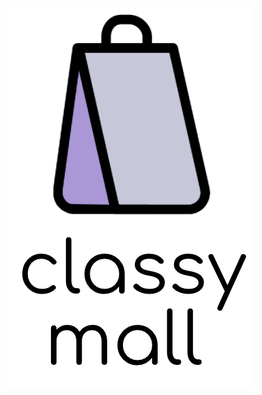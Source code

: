 <p align="center"><img src="https://github.com/app-sapiens/classy-mall/blob/master/img/splash.png" /></p>
